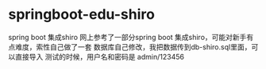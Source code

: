 # springboot-edu-shiro
spring boot 集成shiro
网上参考了一部分spring boot 集成shiro，可能对新手有点难度，索性自己做了一套
数据库自己修改，我把数据传到db-shiro.sql里面，可以直接导入
测试的时候，用户名和密码是 admin/123456
